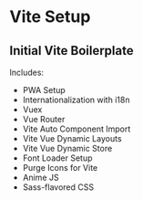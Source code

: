 # Vite Setup

Initial Vite Boilerplate
---

Includes:
- PWA Setup
- Internationalization with i18n
- Vuex
- Vue Router
- Vite Auto Component Import
- Vite Vue Dynamic Layouts 
- Vite Vue Dynamic Store
- Font Loader Setup
- Purge Icons for Vite
- Anime JS
- Sass-flavored CSS 